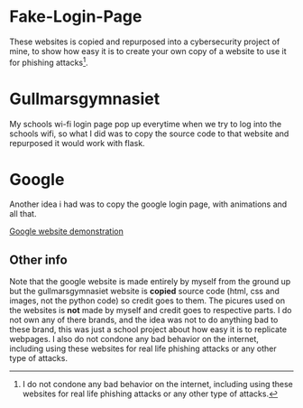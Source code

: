 # Fake-Login-Page

These websites is copied and repurposed into a cybersecurity project of mine, to show how easy it is to create your own copy of a website to use it for phishing attacks[^1].

# Gullmarsgymnasiet
My schools wi-fi login page pop up everytime when we try to log into the schools wifi, so what I did was to copy the source code to that website and repurposed it would work with flask.

# Google
Another idea i had was to copy the google login page, with animations and all that.

[Google website demonstration](https://youtu.be/28ltPylwONo)

## Other info
Note that the google website is made entirely by myself from the ground up but the gullmarsgymnasiet website is **copied** source code (html, css and images, not the python code) so credit goes to them.
The picures used on the websites is **not** made by myself and credit goes to respective parts.
I do not own any of there brands, and the idea was not to do anything bad to these brand, this was just a school project about how easy it is to replicate webpages.
I also do not condone any bad behavior on the internet, including using these websites for real life phishing attacks or any other type of attacks.


[^1]: I do not condone any bad behavior on the internet, including using these websites for real life phishing attacks or any other type of attacks.
